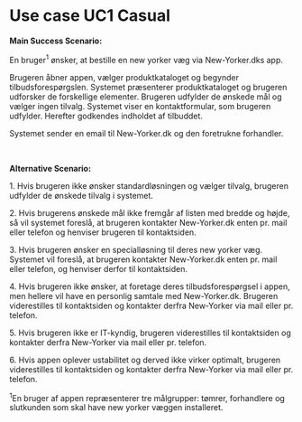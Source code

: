 Use case UC1 Casual 
====================

**Main Success Scenario:**

En bruger<sup>1</sup> ønsker, at bestille en new yorker væg via New-Yorker.dks app.

Brugeren åbner appen, vælger produktkataloget og begynder tilbudsforespørgslen. Systemet præsenterer produktkataloget og brugeren udforsker de forskellige elementer. Brugeren udfylder de ønskede mål og vælger ingen tilvalg. Systemet viser en kontaktformular, som brugeren udfylder. Herefter godkendes indholdet af tilbuddet. 

Systemet sender en email til New-Yorker.dk og den foretrukne forhandler.

<br>

**Alternative Scenario:**

1\. Hvis brugeren ikke ønsker standardløsningen og vælger tilvalg, brugeren udfylder de ønskede tilvalg i systemet.

2\. Hvis brugerens ønskede mål ikke fremgår af listen med bredde og højde, så vil systemet foreslå, at brugeren kontakter New-Yorker.dk enten pr. mail eller telefon og henviser brugeren til kontaktsiden.

3\. Hvis brugeren ønsker en specialløsning til deres new yorker væg. Systemet vil foreslå, at brugeren kontakter New-Yorker.dk enten pr. mail eller telefon, og henviser derfor til kontaktsiden.

4\. Hvis brugeren ikke ønsker, at foretage deres tilbudsforespørgsel i appen, men hellere vil have en personlig samtale med New-Yorker.dk. Brugeren viderestilles til kontaktsiden og kontakter derfra New-Yorker via mail eller pr. telefon.

5\. Hvis brugeren ikke er IT-kyndig, brugeren viderestilles til kontaktsiden og kontakter derfra New-Yorker via mail eller pr. telefon.

6\. Hvis appen oplever ustabilitet og derved ikke virker optimalt, brugeren viderestilles til kontaktsiden og kontakter derfra New-Yorker via mail eller pr. telefon.

<sup>1</sup>En bruger af appen repræsenterer tre målgrupper: tømrer, forhandlere og slutkunden som skal have new yorker væggen installeret.